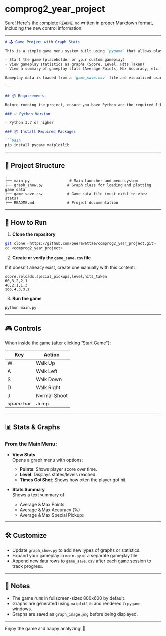 # comprog2_year_project
Sure! Here's the complete `README.md` written in proper Markdown format, including the new control information:

---

```markdown
# 🕹️ Game Project with Graph Stats

This is a simple game menu system built using `pygame` that allows players to:

- Start the game (placeholder or your custom gameplay)
- View gameplay statistics as graphs (Score, Level, Hits Taken)
- View a summary of gameplay stats (Average Points, Max Accuracy, etc.)

Gameplay data is loaded from a `game_save.csv` file and visualized using `matplotlib`.

---

## 📦 Requirements

Before running the project, ensure you have Python and the required libraries installed.

### ✅ Python Version

- Python 3.7 or higher

### 📦 Install Required Packages

```bash
pip install pygame matplotlib
```

---

## 📁 Project Structure

```
.
├── main.py                  # Main launcher and menu system
├── graph_show.py           # Graph class for loading and plotting game data
├── game_save.csv           # Game data file (must exist to view stats)
├── README.md               # Project documentation
```

---

## 🚀 How to Run

1. **Clone the repository**

```bash
git clone <https://github.com/peerawattae/comprog2_year_project.git>
cd <comprog2_year_project>
```

2. **Create or verify the `game_save.csv` file**

If it doesn’t already exist, create one manually with this content:

```csv
score,reloads,special_pickups,level,hits_taken
60,3,2,2,1
40,2,1,1,3
100,4,3,3,2
```

3. **Run the game**

```bash
python main.py
```

---

## 🎮 Controls

When inside the game (after clicking "Start Game"):

| Key | Action           |
|-----|------------------|
| W   | Walk Up          |
| A   | Walk Left        |
| S   | Walk Down        |
| D   | Walk Right       |
| J   | Normal Shoot     |
| space bar   | Jump     |


---

## 📊 Stats & Graphs

### From the Main Menu:

- **View Stats**  
  Opens a graph menu with options:
  - **Points**: Shows player score over time.
  - **Level**: Displays states/levels reached.
  - **Times Got Shot**: Shows how often the player got hit.

- **Stats Summary**  
  Shows a text summary of:
  - Average & Max Points
  - Average & Max Accuracy (%)
  - Average & Max Special Pickups

---

## 🛠️ Customize

- Update `graph_show.py` to add new types of graphs or statistics.
- Expand your gameplay in `main.py` or a separate gameplay file.
- Append new data rows to `game_save.csv` after each game session to track progress.

---

## 📌 Notes

- The game runs in fullscreen-sized 800x600 by default.
- Graphs are generated using `matplotlib` and rendered in `pygame` windows.
- Graphs are saved as `graph_image.png` before being displayed.

---

Enjoy the game and happy analyzing! 🎯
```
